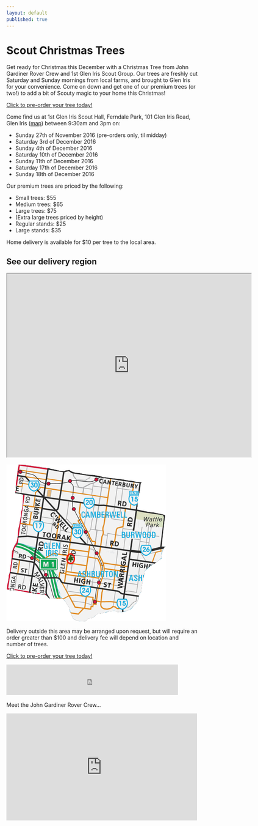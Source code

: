 ```yaml
---
layout: default
published: true
---
```













# Scout Christmas Trees

Get ready for Christmas this December with a Christmas Tree from John Gardiner Rover Crew and 1st Glen Iris Scout Group. Our trees are freshly cut Saturday and Sunday mornings from local farms, and brought to Glen Iris for your convenience. Come on down and get one of our premium trees (or two!) to add a bit of Scouty magic to your home this Christmas!

<a class='display-mobile btn btn-block btn-lg btn-primary' href='//www.trybooking.com/Booking/BookingEventSummary.aspx?eid=236729'>Click to pre-order your tree today!</a>

Come find us at 1st Glen Iris Scout Hall, Ferndale Park, 101 Glen Iris Road, Glen Iris ([map](//goo.gl/maps/sYDCt)) between 9:30am and 3pm on:

*   Sunday 27th of November 2016 (pre-orders only, til midday)
*   Saturday 3rd of December 2016
*   Sunday 4th of December 2016
*   Saturday 10th of December 2016
*   Sunday 11th of December 2016
*   Saturday 17th of December 2016
*   Sunday 18th of December 2016

Our premium trees are priced by the following:

*   Small trees: $55
*   Medium trees: $65
*   Large trees: $75
*   (Extra large trees priced by height)
*   Regular stands: $25
*   Large stands: $35

Home delivery is available for $10 per tree to the local area.

<h2 data-action="expand">See our delivery region</h2>

<div class="expand">

<iframe src="https://www.google.com/maps/d/u/0/embed?mid=1CXh64A9YORq7921lXsSo75disY8&ll=-37.848127,145.075660&z=20" width="640" height="480" scrolling="no"></iframe>

![Delivery regions](images/Delivery_region-703fb415.png)

Delivery outside this area may be arranged upon request, but will require an order greater than $100 and delivery fee will depend on location and number of trees.

</div>

<a class='btn btn-block btn-lg btn-primary' href='//www.trybooking.com/Booking/BookingEventSummary.aspx?eid=236729'>Click to pre-order your tree today!</a>

<iframe src="https://www.facebook.com/plugins/like.php?href=https%3A%2F%2Fwww.facebook.com%2Fjgr1938&width=450&layout=standard&action=like&size=small&show_faces=true&share=true&height=80&appId" width="450" height="80" style="border:none;overflow:hidden" scrolling="no" frameborder="0" allowTransparency="true"></iframe>

Meet the John Gardiner Rover Crew...
<iframe src="https://www.facebook.com/plugins/video.php?href=https%3A%2F%2Fwww.facebook.com%2FJgr1938%2Fvideos%2F1780544282161860%2F&width=500&show_text=false&height=280&appId" width="500" height="280" style="border:none;overflow:hidden" scrolling="no" frameborder="0" allowTransparency="true"></iframe>
